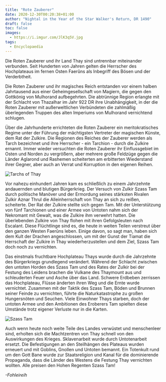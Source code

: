 ```yaml
---
title: "Rote Zauberer"
date: 2020-12-30T00:20:38+01:00
author: "Nightal in the Year of the Star Walker's Return, DR 1490"
draft: false
toc: false
images:
  - https://i.imgur.com/JlK3q5V.jpg
tags: 
  - Encyclopaedia
---
```


Die Roten Zauberer und ihr Land Thay sind untrennbar miteinander verbunden. Seit Hunderten von Jahren gelten die Herrscher des Hochplateaus im fernen Osten Faerûns als Inbegriff des Bösen und der Verderbtheit.

Die Roten Zauberer und ihr magisches Reich entstanden vor einem halben Jahrtausend aus einer Geheimgesellschaft von Magiern, die gegen den Gottkönig von Mulhorand aufbegehrten. Die abtrünnige Region erlangte mit der Schlacht von Thazalhar im Jahr 922 DR ihre Unabhängigkeit, in der die Roten Zauberer mit außerweltlichen Verbündeten die zahlmäßig überlegenden Truppen des alten Imperiums von Mulhorand vernichtend schlugen.

Über die Jahrhunderte errichteten die Roten Zauberer ein meritokratisches Regime unter der Führung der mächtigsten Vertreter der magischen Künste, dem Rat der Zulkire. Die Regionen des Reiches der Zauberer werden als Tarch bezeichnet und ihre Herrscher - ein Tarchion - durch die Zulkire ernannt. Immer wieder versuchten die Roten Zauberer ihr Einflussgebiet im Osten und Norden zu vergrößern, aber mehrere große Feldzüge gegen die Länder Aglarond und Rashemen scheiterten am erbitterten Wiederstand ihrer Gegner, aber auch an Verrat und Korruption in den eigenen Reihen.

![Tarchs of Thay](https://i.imgur.com/U0Y4T1E.png)

Vor nahezu einhundert Jahren kam es schließlich zu einem Jahrzehnte andauernden und blutigen Bürgerkrieg. Der Versuch von Zulkir Szass Tam durch politische Manöver und der Ermordung seines stärksten Rivalen Zulkir Aznar Thrul die Alleinherrschaft von Thay an sich zu reißen, scheiterte. Der Rat der Zulkire stellte sich gegen Tam. Mit der Unterstützung von fünf Tarchionen und einer Armee von Untoten nahm sich der Nekromant mit Gewalt, was die Zulkire ihm verwehrt hatten. Die überlebenden Zulkire von Thay flohen mit ihren Gefolgsleuten nach Escalant. Diese Flüchtlinge sind es, die heute in weiten Teilen verstreut über den ganzen Westen Faerûns leben. Einige davon, so sagt man, haben sich dem Kult der Drachen angeschlossen, um mit der Gunst der Tiamat die Herrschaft der Zulkire in Thay wiederherzustellen und dem Ziel, Szass Tam doch noch zu vernichten.

Das einstmals fruchtbare Hochplateau Thays wurde durch die Jahrzehnte des Bürgerkriegs grundlegend verändert. Während der Schlacht zwischen den untoten Horden des Szass Tam und des Rates der Zulkir bei der Festung des Leidens brachen die Vulkane des Thaymount aus und schleuderten Feuer und Asche über das Land. Schwere Erdbeben zerrissen das Hochplateau, Flüsse änderten ihren Weg und die Ernte wurde vernichtet. Zusammen mit der Taktik des Szass Tam, Böden und Brunnen seiner Feinde zu vernichten, führte die Naturkatastrophe zu großen Hungersnöten und Seuchen. Viele Einwohner Thays starben, doch der untoten Armee und den Ambitionen des Eroberers Tam spielten diese Umstände trotz eigener Verluste nur in die Karten. 

![Szass Tam](https://i.imgur.com/qtcNKOQ.png)

Auch wenn heute noch weite Teile des Landes verwüstet und menschenleer sind, erholten sich die Machtzentren von Thay schnell von den Auswirkungen des Krieges. Sklavenarbeit wurde durch Untotenarbeit ersetzt. Die Befestigungen an den Steilhängen des Plateaus wurden erneuert und mit Goblins, Gnollen und Untoten bemannt. Ein Totenkult rund um den Gott Bane wurde zur Staatsreligion und Kanal für die dominierende Propaganda, dass die Länder des Westens die Festung Thay vernichten wollten. Alle preisen den Hohen Regenten Szass Tam!

_-Fohleireih_